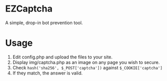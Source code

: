 # EZCaptcha
A simple, drop-in bot prevention tool.

Usage
=====
1. Edit config.php and upload the files to your site.
2. Display img/captcha.php as an image on any page you wish to secure.
3. Check `hash('sha256', $_POST['captcha'])` against `$_COOKIE['captcha']`
4. If they match, the answer is valid.
